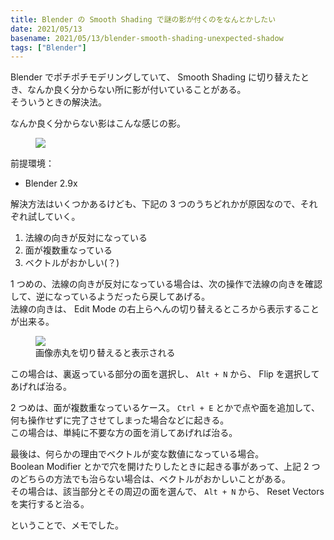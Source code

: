 ```yaml
---
title: Blender の Smooth Shading で謎の影が付くのをなんとかしたい
date: 2021/05/13
basename: 2021/05/13/blender-smooth-shading-unexpected-shadow
tags: ["Blender"]
---
```


Blender でポチポチモデリングしていて、 Smooth Shading に切り替えたとき、なんか良く分からない所に影が付いていることがある。  
そういうときの解決法。

なんか良く分からない影はこんな感じの影。

<figure class="figure-image figure-image-fotolife">
  <img src="https://assets.natsuneko.blog/images/20210513/20210513074237.png?height=350" />
</figure>

前提環境：

- Blender 2.9x

解決方法はいくつかあるけども、下記の 3 つのうちどれかが原因なので、それぞれ試していく。

1.  法線の向きが反対になっている
2.  面が複数重なっている
3.  ベクトルがおかしい(？)

1 つめの、法線の向きが反対になっている場合は、次の操作で法線の向きを確認して、逆になっているようだったら戻してあげる。  
法線の向きは、 Edit Mode の右上らへんの切り替えるところから表示することが出来る。

<figure>
  <img src="https://assets.natsuneko.blog/images/20210513/20210513074340.png?height=650" />
  <figcaption>画像赤丸を切り替えると表示される</figcaption>
</figure>

この場合は、裏返っている部分の面を選択し、 `Alt + N` から、 Flip を選択してあげれば治る。

2 つめは、面が複数重なっているケース。 `Ctrl + E` とかで点や面を追加して、何も操作せずに完了させてしまった場合などに起きる。  
この場合は、単純に不要な方の面を消してあげれば治る。

最後は、何らかの理由でベクトルが変な数値になっている場合。  
Boolean Modifier とかで穴を開けたりしたときに起きる事があって、上記 2 つのどちらの方法でも治らない場合は、ベクトルがおかしいことがある。  
その場合は、該当部分とその周辺の面を選んで、 `Alt + N` から、 Reset Vectors を実行すると治る。

ということで、メモでした。
